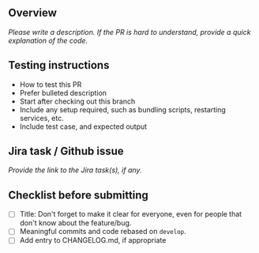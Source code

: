 ## Overview
_Please write a description. If the PR is hard to understand, provide a quick explanation of the code._

## Testing instructions
 * How to test this PR
 * Prefer bulleted description
 * Start after checking out this branch
 * Include any setup required, such as bundling scripts, restarting services, etc.
 * Include test case, and expected output

## Jira task / Github issue
_Provide the link to the Jira task(s), if any._

## Checklist before submitting
- [ ] Title: Don't forget to make it clear for everyone, even for people that don't know about the feature/bug.
- [ ] Meaningful commits and code rebased on `develop`.
- [ ] Add entry to CHANGELOG.md, if appropriate
